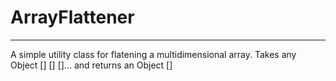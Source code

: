 # ArrayFlattener
------------------
A simple utility class for flatening a multidimensional array. Takes any Object [] [] []... and returns an Object []
